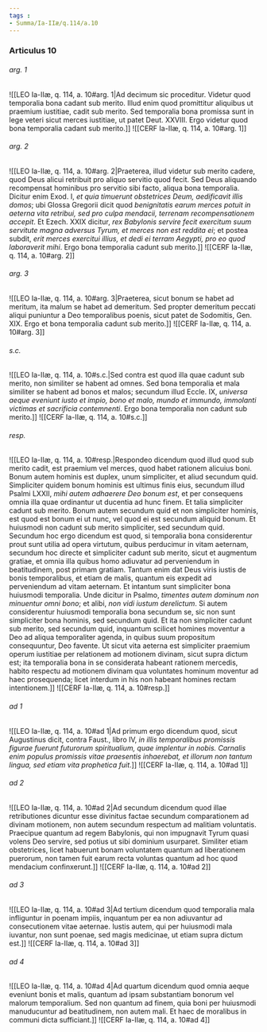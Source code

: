 ```yaml
---
tags : 
- Summa/Ia-IIæ/q.114/a.10
---
```


### Articulus 10

###### arg. 1
![[LEO Ia-IIæ, q. 114, a. 10#arg. 1|Ad decimum sic proceditur. Videtur quod temporalia bona cadant sub merito. Illud enim quod promittitur aliquibus ut praemium iustitiae, cadit sub merito. Sed temporalia bona promissa sunt in lege veteri sicut merces iustitiae, ut patet Deut. XXVIII. Ergo videtur quod bona temporalia cadant sub merito.]]
![[CERF Ia-IIæ, q. 114, a. 10#arg. 1]]

###### arg. 2
![[LEO Ia-IIæ, q. 114, a. 10#arg. 2|Praeterea, illud videtur sub merito cadere, quod Deus alicui retribuit pro aliquo servitio quod fecit. Sed Deus aliquando recompensat hominibus pro servitio sibi facto, aliqua bona temporalia. Dicitur enim Exod. I, *et quia timuerunt obstetrices Deum, aedificavit illis domos*; ubi Glossa Gregorii dicit quod *benignitatis earum merces potuit in aeterna vita retribui, sed pro culpa mendacii, terrenam recompensationem accepit*. Et Ezech. XXIX dicitur, *rex Babylonis servire fecit exercitum suum servitute magna adversus Tyrum, et merces non est reddita ei*; et postea subdit, *erit merces exercitui illius, et dedi ei terram Aegypti, pro eo quod laboraverit mihi*. Ergo bona temporalia cadunt sub merito.]]
![[CERF Ia-IIæ, q. 114, a. 10#arg. 2]]

###### arg. 3
![[LEO Ia-IIæ, q. 114, a. 10#arg. 3|Praeterea, sicut bonum se habet ad meritum, ita malum se habet ad demeritum. Sed propter demeritum peccati aliqui puniuntur a Deo temporalibus poenis, sicut patet de Sodomitis, Gen. XIX. Ergo et bona temporalia cadunt sub merito.]]
![[CERF Ia-IIæ, q. 114, a. 10#arg. 3]]

###### s.c.
![[LEO Ia-IIæ, q. 114, a. 10#s.c.|Sed contra est quod illa quae cadunt sub merito, non similiter se habent ad omnes. Sed bona temporalia et mala similiter se habent ad bonos et malos; secundum illud Eccle. IX, *universa aeque eveniunt iusto et impio, bono et malo, mundo et immundo, immolanti victimas et sacrificia contemnenti*. Ergo bona temporalia non cadunt sub merito.]]
![[CERF Ia-IIæ, q. 114, a. 10#s.c.]]

###### resp.
![[LEO Ia-IIæ, q. 114, a. 10#resp.|Respondeo dicendum quod illud quod sub merito cadit, est praemium vel merces, quod habet rationem alicuius boni. Bonum autem hominis est duplex, unum simpliciter, et aliud secundum quid. Simpliciter quidem bonum hominis est ultimus finis eius, secundum illud Psalmi LXXII, *mihi autem adhaerere Deo bonum est*, et per consequens omnia illa quae ordinantur ut ducentia ad hunc finem. Et talia simpliciter cadunt sub merito. Bonum autem secundum quid et non simpliciter hominis, est quod est bonum ei ut nunc, vel quod ei est secundum aliquid bonum. Et huiusmodi non cadunt sub merito simpliciter, sed secundum quid. Secundum hoc ergo dicendum est quod, si temporalia bona considerentur prout sunt utilia ad opera virtutum, quibus perducimur in vitam aeternam, secundum hoc directe et simpliciter cadunt sub merito, sicut et augmentum gratiae, et omnia illa quibus homo adiuvatur ad perveniendum in beatitudinem, post primam gratiam. Tantum enim dat Deus viris iustis de bonis temporalibus, et etiam de malis, quantum eis expedit ad perveniendum ad vitam aeternam. Et intantum sunt simpliciter bona huiusmodi temporalia. Unde dicitur in Psalmo, *timentes autem dominum non minuentur omni bono*; et alibi, *non vidi iustum derelictum*. Si autem considerentur huiusmodi temporalia bona secundum se, sic non sunt simpliciter bona hominis, sed secundum quid. Et ita non simpliciter cadunt sub merito, sed secundum quid, inquantum scilicet homines moventur a Deo ad aliqua temporaliter agenda, in quibus suum propositum consequuntur, Deo favente. Ut sicut vita aeterna est simpliciter praemium operum iustitiae per relationem ad motionem divinam, sicut supra dictum est; ita temporalia bona in se considerata habeant rationem mercedis, habito respectu ad motionem divinam qua voluntates hominum moventur ad haec prosequenda; licet interdum in his non habeant homines rectam intentionem.]]
![[CERF Ia-IIæ, q. 114, a. 10#resp.]]

###### ad 1
![[LEO Ia-IIæ, q. 114, a. 10#ad 1|Ad primum ergo dicendum quod, sicut Augustinus dicit, contra Faust., libro IV, *in illis temporalibus promissis figurae fuerunt futurorum spiritualium, quae implentur in nobis. Carnalis enim populus promissis vitae praesentis inhaerebat, et illorum non tantum lingua, sed etiam vita prophetica fuit*.]]
![[CERF Ia-IIæ, q. 114, a. 10#ad 1]]

###### ad 2
![[LEO Ia-IIæ, q. 114, a. 10#ad 2|Ad secundum dicendum quod illae retributiones dicuntur esse divinitus factae secundum comparationem ad divinam motionem, non autem secundum respectum ad malitiam voluntatis. Praecipue quantum ad regem Babylonis, qui non impugnavit Tyrum quasi volens Deo servire, sed potius ut sibi dominium usurparet. Similiter etiam obstetrices, licet habuerunt bonam voluntatem quantum ad liberationem puerorum, non tamen fuit earum recta voluntas quantum ad hoc quod mendacium confinxerunt.]]
![[CERF Ia-IIæ, q. 114, a. 10#ad 2]]

###### ad 3
![[LEO Ia-IIæ, q. 114, a. 10#ad 3|Ad tertium dicendum quod temporalia mala infliguntur in poenam impiis, inquantum per ea non adiuvantur ad consecutionem vitae aeternae. Iustis autem, qui per huiusmodi mala iuvantur, non sunt poenae, sed magis medicinae, ut etiam supra dictum est.]]
![[CERF Ia-IIæ, q. 114, a. 10#ad 3]]

###### ad 4
![[LEO Ia-IIæ, q. 114, a. 10#ad 4|Ad quartum dicendum quod omnia aeque eveniunt bonis et malis, quantum ad ipsam substantiam bonorum vel malorum temporalium. Sed non quantum ad finem, quia boni per huiusmodi manuducuntur ad beatitudinem, non autem mali. Et haec de moralibus in communi dicta sufficiant.]]
![[CERF Ia-IIæ, q. 114, a. 10#ad 4]]

